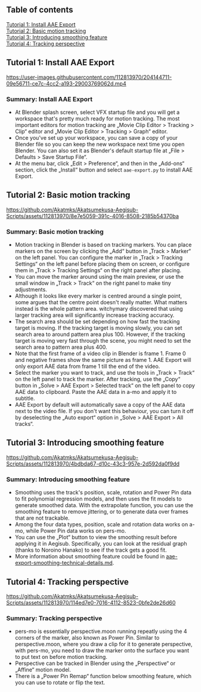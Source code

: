 ## Table of contents

[Tutorial 1: Install AAE Export](#tutorial-1-install-aae-export)  
[Tutorial 2: Basic motion tracking](#tutorial-2-basic-motion-tracking)  
[Tutorial 3: Introducing smoothing feature](#tutorial-3-introducing-smoothing-feature)  
[Tutorial 4: Tracking perspective](#tutorial-4-tracking-perspective)  

## Tutorial 1: Install AAE Export

https://user-images.githubusercontent.com/112813970/204144711-09e56711-ce7c-4cc2-a193-29003769062d.mp4

### Summary: Install AAE Export

* At Blender splash screen, select VFX startup file and you will get a workspace that's pretty much ready for motion tracking. The most important editors for motion tracking are „Movie Clip Editor > Tracking > Clip“ editor and „Movie Clip Editor > Tracking > Graph“ editor.  
* Once you've set up your workspace, you can save a copy of your Blender file so you can keep the new workspace next time you open Blender. You can also set it as Blender's default startup file at „File > Defaults > Save Startup File“.  
* At the menu bar, click „Edit > Preference“, and then in the „Add-ons“ section, click the „Install“ button and select `aae-export.py` to install AAE Export.  

## Tutorial 2: Basic motion tracking

https://github.com/Akatmks/Akatsumekusa-Aegisub-Scripts/assets/112813970/8e7e5059-391c-4016-8508-2185b54370ba

### Summary: Basic motion tracking

* Motion tracking in Blender is based on tracking markers. You can place markers on the screen by clicking the „Add“ button in „Track > Marker“ on the left panel. You can configure the marker in „Track > Tracking Settings“ on the left panel before placing them on screen, or configure them in „Track > Tracking Settings“ on the right panel after placing.  
* You can move the marker around using the main preview, or use the small window in „Track > Track“ on the right panel to make tiny adjustments.  
* Although it looks like every marker is centred around a single point, some argues that the centre point doesn't really matter. What matters instead is the whole pattern area. witchymary discovered that using larger tracking area will significantly increase tracking accuracy.  
* The search area should be set depending on how fast the tracking target is moving. If the tracking target is moving slowly, you can set search area to around pattern area plus 100. However, if the tracking target is moving very fast through the scene, you might need to set the search area to pattern area plus 400.  
* Note that the first frame of a video clip in Blender is frame 1. Frame 0 and negative frames show the same picture as frame 1. AAE Export will only export AAE data from frame 1 till the end of the video.  
* Select the marker you want to track, and use the tools in „Track > Track“ on the left panel to track the marker. After tracking, use the „Copy“ button in „Solve > AAE Export > Selected track“ on the left panel to copy AAE data to clipboard. Paste the AAE data in a-mo and apply it to subtitle.  
* AAE Export by default will automatically save a copy of the AAE data next to the video file. If you don't want this behaviour, you can turn it off by deselecting the „Auto export“ option in „Solve > AAE Export > All tracks“.  

## Tutorial 3: Introducing smoothing feature

https://github.com/Akatmks/Akatsumekusa-Aegisub-Scripts/assets/112813970/4bdbda67-d10c-43c3-957e-2d592da0f9dd

### Summary: Introducing smoothing feature

* Smoothing uses the track's position, scale, rotation and Power Pin data to fit polynomial regression models, and then uses the fit models to generate smoothed data. With the extrapolate function, you can use the smoothing feature to remove jittering, or to generate data over frames that are not trackable.  
* Among the four data types, position, scale and rotation data works on a-mo, while Power Pin data works on pers-mo.  
* You can use the „Plot“ button to view the smoothing result before applying it in Aegisub. Specifically, you can look at the residual graph (thanks to Noroino Hanako) to see if the track gets a good fit.  
* More information about smoothing feature could be found in [aae-export-smoothing-technical-details.md](aae-export-smoothing-technical-details.md).

## Tutorial 4: Tracking perspective

https://github.com/Akatmks/Akatsumekusa-Aegisub-Scripts/assets/112813970/114ed7e0-7016-4112-8523-0bfe2de26d60

### Summary: Tracking perspective

* pers-mo is essentially perspective.moon running repeatly using the 4 corners of the marker, also known as Power Pin. Similar to perspective.moon, where you draw a clip for it to generate perspective, with pers-mo, you need to draw the marker onto the surface you want to put text on before motion tracking.  
* Perspective can be tracked in Blender using the „Perspective“ or „Affine“ motion model.  
* There is a „Power Pin Remap“ function below smoothing feature, which you can use to rotate or flip the text.  
